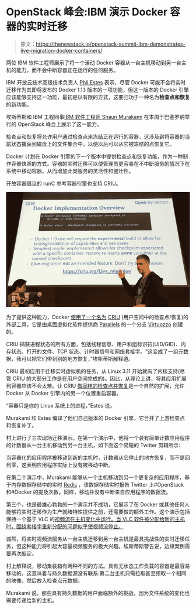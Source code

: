 # OpenStack 峰会:IBM 演示 Docker 容器的实时迁移

> 原文：<https://thenewstack.io/openstack-summit-ibm-demonstrates-live-migration-docker-containers/>

两位 IBM 软件工程师展示了将一个活动 Docker 容器从一台主机移动到另一台主机的能力，而不会中断容器正在运行的任何服务。

IBM 开放云技术高级技术负责人 [Phil Estes](https://twitter.com/estesp) 表示，尽管 Docker 可能不会将实时迁移作为其即将发布的 Docker 1.13 版本的一项功能，但这一版本的 Docker 引擎应该能够支持这一功能，最初是以有限的方式，这要归功于一种名为**检查点和恢复**的新功能。

埃斯蒂斯和 IBM 工程同事[IBM 软件工程师 Shaun Murakami](https://twitter.com/stmuraka) 在本周于巴塞罗纳举行的 OpenStack 峰会上展示了这一能力。

检查点和恢复将允许用户通过检查点来冻结正在运行的容器，这涉及到将容器的当前状态捕获到磁盘上的文件集合中，以便以后可以从它被冻结的点恢复它。

Docker 计划在 Docker 引擎的下一个版本中提供检查点和恢复功能，作为一种制作容器快照的方式。容器的实时迁移可以使管理员更容易在不中断服务的情况下在系统中移动容器，从而增加此类服务的灵活性和健壮性。

开放容器倡议的 runC 参考容器引擎也支持 CRIU。

![estes2](img/5d8655b2a10164c15b08f5b001d27a21.png)

为了提供这种能力，Docker [使用了一个名为](https://criu.org/Docker) [CRIU](https://criu.org/Main_Page) (用户空间中的检查点/恢复)的外部工具，它是由桌面虚拟化软件提供商 [Parallels](http://www.parallels.com/es/) 的一个分支 [Virtuozzo](https://virtuozzo.com/) 创建的。

CRIU 捕获进程状态的所有方面，包括线程信息、用户和组标识符(UID/GID)、内存状态、打开的文件、TCP 状态、计时器信号和网络套接字。“这变成了一组元数据，我可以把它们带到别的地方恢复，”埃斯蒂斯解释道。

CRIU 最初应用于迁移实时虚拟机的任务，从 Linux 3.11 开始就有了内核支持(尽管 CRIU 的大部分工作是在用户空间完成的)。因此，从理论上讲，将其应用扩展到容器应该不会太难。让 CRIU [做同样的检查点并恢复](https://criu.org/Live_migration)是一个自然的扩展，允许 Docker 从 Docker 引擎内的另一个位置重启容器。

“容器只是你的 Linux 系统上的进程，”Estes 说。

Murakami 和 Estes 编译了他们自己版本的 Docker 引擎，它合并了上游检查点和恢复补丁。

村上进行了三次现场迁移演示。在第一个演示中，他将一个装有简单计数应用程序的计数器从一台主机移动到另一台主机，如下面这个简短的 Twitter 剪辑所示:

当容器化的应用程序被移动到新的主机时，计数器从它停止的地方恢复，而不是回到零，这表明应用程序实际上没有被移动中断。

在第二个演示中，Murakami 能够从一个主机移动到另一个更复杂的应用程序，基于内存数据存储中的实时 [Redis](http://redis.io/) ，该数据存储实时报告 Twitter 上#OpenStack 和#Docker 的提及次数。同样，移动并没有中断来自应用程序的数据流。

第三个，也是最雄心勃勃的一个演示并不成功，它展示了在 Docker 或其他任何人能够将实时迁移作为生产就绪特性提供之前，还需要做的额外工作。这个演示包括保持一个基于 VLC 的[视频流在主机变化中运行。当 VLC 软件被分配给新的主机时，围绕套接字重新分配的问题似乎使视频流停止。](http://www.videolan.org/vlc/index.html)

诚然，将实时视频流服务从一台主机迁移到另一台主机是最具挑战性的实时迁移任务，但这种能力将引起大容量视频服务的极大兴趣。埃斯蒂斯警告说，边缘案例需要再次敲定。

村上解释说，移动集装箱有两种不同的方法。具有无状态工作负载的容器是最容易移动的，这意味着与持久数据源没有联系:第二台主机只需拉取甚至预取一个相同的映像，然后放入检查点元数据。

Murakami 说，那些具有持久数据的用户面临额外的挑战，因为文件系统的变化也需要传递给新的主机。

<svg xmlns:xlink="http://www.w3.org/1999/xlink" viewBox="0 0 68 31" version="1.1"><title>Group</title> <desc>Created with Sketch.</desc></svg>